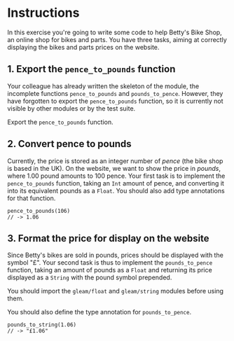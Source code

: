 # Instructions

In this exercise you're going to write some code to help Betty's Bike Shop, an online shop for bikes and parts.
You have three tasks, aiming at correctly displaying the bikes and parts prices on the website.

## 1. Export the `pence_to_pounds` function

Your colleague has already written the skeleton of the module, the incomplete functions `pence_to_pounds` and `pounds_to_pence`.
However, they have forgotten to export the `pence_to_pounds` function, so it is currently not visible by other modules or by the test suite.

Export the `pence_to_pounds` function.

## 2. Convert pence to pounds

Currently, the price is stored as an integer number of *pence* (the bike shop is based in the UK).
On the website, we want to show the price in *pounds*, where 1.00 pound amounts to 100 pence.
Your first task is to implement the `pence_to_pounds` function, taking an `Int` amount of pence, and converting it into its equivalent pounds as a `Float`.
You should also add type annotations for that function.

```gleam
pence_to_pounds(106)
// -> 1.06
```

## 3. Format the price for display on the website

Since Betty's bikes are sold in pounds, prices should be displayed with the symbol "£".
Your second task is thus to implement the `pounds_to_pence` function, taking an amount of pounds as a `Float` and returning its price displayed as a `String` with the pound symbol prepended.

You should import the `gleam/float` and `gleam/string` modules before using them.

You should also define the type annotation for `pounds_to_pence`.

```gleam
pounds_to_string(1.06)
// -> "£1.06"
```
